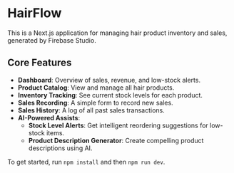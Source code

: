 # HairFlow

This is a Next.js application for managing hair product inventory and sales, generated by Firebase Studio.

## Core Features

- **Dashboard**: Overview of sales, revenue, and low-stock alerts.
- **Product Catalog**: View and manage all hair products.
- **Inventory Tracking**: See current stock levels for each product.
- **Sales Recording**: A simple form to record new sales.
- **Sales History**: A log of all past sales transactions.
- **AI-Powered Assists**:
  - **Stock Level Alerts**: Get intelligent reordering suggestions for low-stock items.
  - **Product Description Generator**: Create compelling product descriptions using AI.

To get started, run `npm install` and then `npm run dev`.
